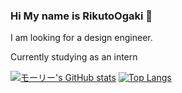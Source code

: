 ### Hi My name is RikutoOgaki 👋

I am looking for a design engineer.

Currently studying as an intern


[![モーリー's GitHub stats](https://github-readme-stats.vercel.app/api?username=RikutoOgaki&theme=vue-dark&show_icons=true)](https://github.com/RikutoOgaki/github-readme-stats)   [![Top Langs](https://github-readme-stats.vercel.app/api/top-langs/?username=RikutoOgaki&theme=vue-dark&show_icons=true&layout=compact)](https://github.com/RikutoOgaki/github-readme-stats)
